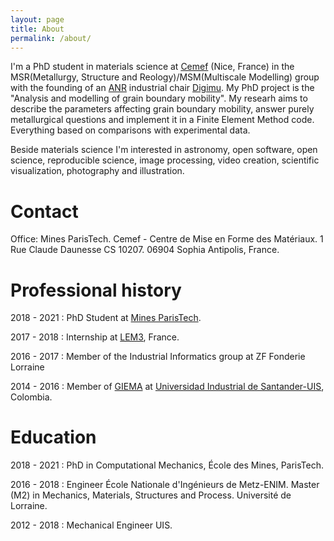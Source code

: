 ```yaml
---
layout: page
title: About
permalink: /about/
---
```


I'm a PhD student in materials science at [Cemef](https://www.cemef.mines-paristech.fr/en/homepage/) (Nice, France) in the MSR(Metallurgy, Structure and Reology)/MSM(Multiscale Modelling) group with the founding of an [ANR](https://anr.fr/fr/) industrial chair [Digimu](https://chaire-digimu.cemef.mines-paristech.fr/). My PhD project is the "Analysis and modelling of grain boundary mobility". My researh aims to describe the parameters affecting grain boundary mobility, answer purely metallurgical questions and implement it in a Finite Element Method code. Everything based on comparisons with experimental data.

Beside materials science I'm interested in  astronomy, open software, open science, reproducible science, image processing, video creation, scientific visualization, photography and illustration.

# Contact

Office: Mines ParisTech. Cemef - Centre de Mise en Forme des Matériaux. 1 Rue Claude Daunesse CS 10207. 06904 Sophia Antipolis, France.

# Professional history

2018 - 2021 : PhD Student at [Mines ParisTech](http://www.mines-paristech.eu/).

2017 - 2018 : Internship at [LEM3](http://www.lem3.univ-lorraine.fr/), France.

2016 - 2017 : Member of the Industrial Informatics group at ZF Fonderie Lorraine

2014 - 2016 : Member of [GIEMA](http://giema.uis.edu.co/) at [Universidad Industrial de Santander-UIS](https://www.uis.edu.co/webUIS/es/index.jsp), Colombia. 

# Education

2018 - 2021 : PhD in Computational Mechanics, École des Mines, ParisTech.

2016 - 2018 : Engineer École Nationale d'Ingénieurs de Metz-ENIM. Master (M2) in Mechanics, Materials, Structures and Process. Université de Lorraine.

2012 - 2018 : Mechanical Engineer UIS.
